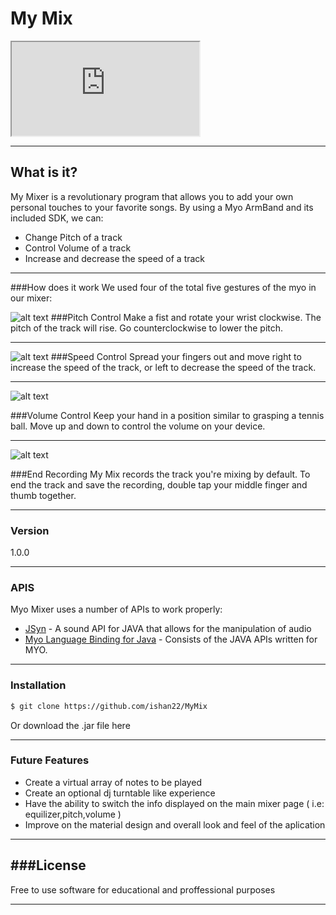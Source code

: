 # My Mix
<iframe src="https://drive.google.com/file/d/0B8uXSjiZ-WsnTDFIajBkUWt0SFU/preview" width="300" height=""></iframe>

---
What is it?
---

My Mixer is a revolutionary program that allows you to add your own personal touches to your favorite songs. By using a Myo ArmBand and its included SDK, we can:

  - Change Pitch of a track
  - Control Volume of a track
  - Increase and decrease the speed of a track
 
---

###How does it work
We used four of the total five gestures of the myo in our mixer:
 
 ![alt text](http://www.havlena.net/wp-content/uploads/fist-150x150.png) 
###Pitch Control
 Make a fist and rotate your wrist clockwise. The pitch of the track will rise. Go counterclockwise to lower the pitch.
 
 ---
![alt text]( https://s3.amazonaws.com/wordpressprod/blog/wp-content/uploads/2014/09/solid_blue_RH_spread_fingers.png)
###Speed Control
Spread your fingers out and move right to increase the speed of the track, or left to decrease the speed of the track.

---
![alt text](https://s3.amazonaws.com/wordpressprod/blog/wp-content/uploads/2014/09/solid_blue_RH_wave_right.png)

###Volume Control
Keep your hand in a position similar to grasping a tennis ball. Move up and down to control the volume on your device.

---
![alt text](http://www.gaprot.jp/wp-content/uploads/2014/12/DoubleTap.png)

###End Recording
My Mix records the track you're mixing by default. To end the track and save the recording, double tap your middle finger and thumb together.



 


---

### Version
1.0.0

---
### APIS

Myo Mixer uses a number of APIs to work properly:

* [JSyn] - A sound API for JAVA that allows for the manipulation of audio
* [Myo Language Binding for Java] - Consists of the JAVA APIs written for MYO.

------
### Installation

```sh
$ git clone https://github.com/ishan22/MyMix
```
Or download the .jar file here

---


### Future Features
    
  - Create a virtual array of notes to be played
  - Create an optional dj turntable like experience
  - Have the ability to switch the info displayed on the main mixer page ( i.e:               equilizer,pitch,volume )
  - Improve on the material design and overall look and feel of the aplication

---
###License
---
Free to use software for educational and proffessional purposes

[JSyn]:http://www.softsynth.com/jsyn/
[Myo Language Binding for Java]:https://github.com/NicholasAStuart/myo-java


---
